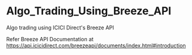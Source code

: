 # Algo_Trading_Using_Breeze_API
Algo trading using ICICI Direct's Breeze API

Refer Breeze API Documentation at https://api.icicidirect.com/breezeapi/documents/index.html#introduction

